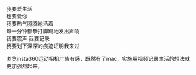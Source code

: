 <p class="has-line-data" data-line-start="2" data-line-end="8">我要爱生活<br>
也要爱你<br>
我要热气腾腾地活着<br>
每一分钟都拳打脚踢地发出声响<br>
我要震声  我要记录<br>
我要划下深深的痕迹证明我来过</p>
<p class="has-line-data" data-line-start="9" data-line-end="10">浏览insta360运动相机广告有感，既然有了mac，实施用视频记录生活的想法就更加强烈起来。</p>
